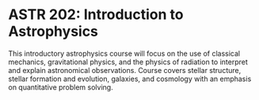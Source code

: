# ASTR 202: Introduction to Astrophysics

This introductory astrophysics course will focus on the use of classical mechanics, gravitational physics, and the physics of radiation to interpret and explain astronomical observations. Course covers stellar structure, stellar formation and evolution, galaxies, and cosmology with an emphasis on quantitative problem solving.